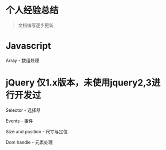 # 个人经验总结

> 文档编写逐步更新

# Javascript 

Array - 数组处理

# jQuery 仅1.x版本，未使用jquery2,3进行开发过


Selector - 选择器

Events - 事件

Size and position - 尺寸与定位

Dom handle - 元素处理

